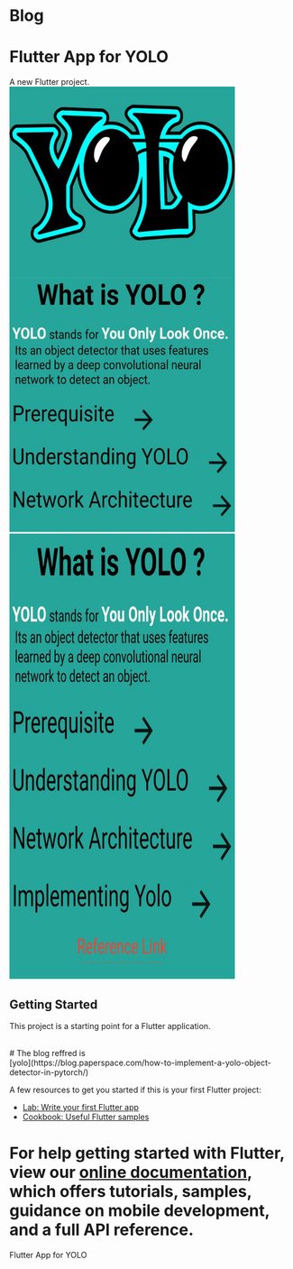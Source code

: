# Blog

# Flutter App for YOLO

A new Flutter project.<br>
<img src="https://raw.githubusercontent.com/abhijeet1999/blog/master/1.jpeg" width="400" height="790"> <img src="https://raw.githubusercontent.com/abhijeet1999/blog/master/2.jpeg" width="400" height="790">

## Getting Started

This project is a starting point for a Flutter application.

<br>
# The blog reffred is <br>
[yolo](https://blog.paperspace.com/how-to-implement-a-yolo-object-detector-in-pytorch/)

A few resources to get you started if this is your first Flutter project:

- [Lab: Write your first Flutter app](https://flutter.dev/docs/get-started/codelab)
- [Cookbook: Useful Flutter samples](https://flutter.dev/docs/cookbook)

For help getting started with Flutter, view our
[online documentation](https://flutter.dev/docs), which offers tutorials,
samples, guidance on mobile development, and a full API reference.
=======
Flutter App for YOLO

